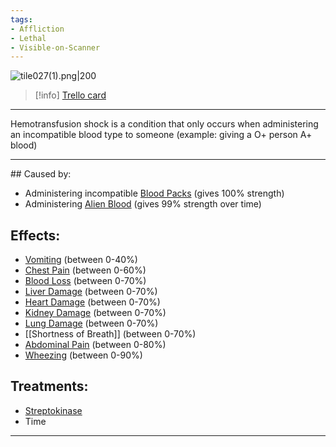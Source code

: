 ```yaml
---
tags:
- Affliction
- Lethal
- Visible-on-Scanner
---
```


![tile027(1).png\|200](/Blood/Hemotransfusion%20Shock%20-%20Attachments/6718845db30472d958dd7ad5.png)

> [!info] [Trello card](https://trello.com/c/vDQOQ8zT/27-hemotransfusion-shock)

---

Hemotransfusion shock is a condition that only occurs when administering an incompatible blood type to someone (example: giving a O+ person A+ blood)

---

\## Caused by:

- Administering incompatible [Blood Packs](../Items/Blood%20Packs.md) (gives 100% strength)
- Administering [Alien Blood](../Items/Alien%20Blood.md) (gives 99% strength over time)

## Effects:

- [Vomiting](../Symptoms/Vomiting.md) (between 0-40%)
- [Chest Pain](../Symptoms/Chest%20Pain.md) (between 0-60%)
- [Blood Loss](Blood%20Loss.md) (between 0-70%)
- [Liver Damage](../Torso/Liver%20Damage.md) (between 0-70%)
- [Heart Damage](../Heart/Heart%20Damage.md) (between 0-70%)
- [Kidney Damage](../Torso/Kidney%20Damage.md) (between 0-70%)
- [Lung Damage](../Lungs/Lung%20Damage.md) (between 0-70%)
- [[Shortness of Breath]] (between 0-70%)
- [Abdominal Pain](../Symptoms/Abdominal%20Pain.md) (between 0-80%)
- [Wheezing](../Symptoms/Wheezing.md) (between 0-90%)

## Treatments:

- [Streptokinase](../Items/Streptokinase.md)
- Time

---

